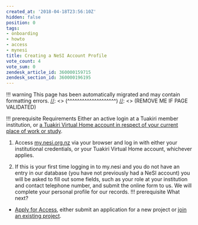 ```yaml
---
created_at: '2018-04-18T23:56:10Z'
hidden: false
position: 0
tags:
- onboarding
- howto
- access
- mynesi
title: Creating a NeSI Account Profile
vote_count: 4
vote_sum: 0
zendesk_article_id: 360000159715
zendesk_section_id: 360000196195
---
```




[//]: <> (REMOVE ME IF PAGE VALIDATED)
[//]: <> (vvvvvvvvvvvvvvvvvvvv)
!!! warning
    This page has been automatically migrated and may contain formatting errors.
[//]: <> (^^^^^^^^^^^^^^^^^^^^)
[//]: <> (REMOVE ME IF PAGE VALIDATED)

!!! prerequisite Requirements
Either an active login at a Tuakiri member institution, or [a Tuakiri
Virtual Home account in respect of your current place of work or
study](https://support.nesi.org.nz/hc/en-gb/articles/360000216035).

1.  Access [my.nesi.org.nz](https://my.nesi.org.nz) via your browser and
log in with either your institutional credentials, or your Tuakiri
Virtual Home account, whichever applies.

2.  If this is your first time logging in to my.nesi and you do not have
an entry in our database (you have not previously had a NeSI
account) you will be asked to fill out some fields, such as your
role at your institution and contact telephone number, and submit
the online form to us. We will complete your personal profile for
our records.
!!! prerequisite What next?
-   [Apply for
Access](https://support.nesi.org.nz/hc/en-gb/articles/360000174976),
either submit an application for a new project or [join an
existing
project](https://support.nesi.org.nz/hc/en-gb/articles/360000693896).